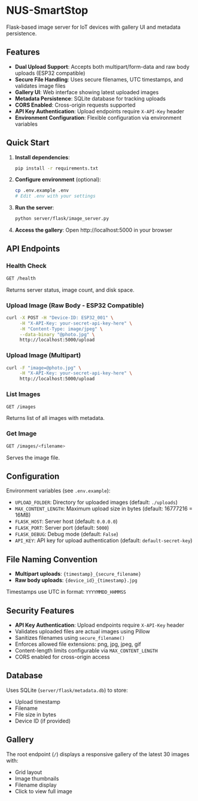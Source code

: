 # NUS-SmartStop

Flask-based image server for IoT devices with gallery UI and metadata persistence.

## Features

- **Dual Upload Support**: Accepts both multipart/form-data and raw body uploads (ESP32 compatible)
- **Secure File Handling**: Uses secure filenames, UTC timestamps, and validates image files
- **Gallery UI**: Web interface showing latest uploaded images
- **Metadata Persistence**: SQLite database for tracking uploads
- **CORS Enabled**: Cross-origin requests supported
- **API Key Authentication**: Upload endpoints require `X-API-Key` header
- **Environment Configuration**: Flexible configuration via environment variables

## Quick Start

1. **Install dependencies**:
   ```bash
   pip install -r requirements.txt
   ```

2. **Configure environment** (optional):
   ```bash
   cp .env.example .env
   # Edit .env with your settings
   ```

3. **Run the server**:
   ```bash
   python server/flask/image_server.py
   ```

4. **Access the gallery**:
   Open http://localhost:5000 in your browser

## API Endpoints

### Health Check
```bash
GET /health
```
Returns server status, image count, and disk space.

### Upload Image (Raw Body - ESP32 Compatible)
```bash
curl -X POST -H "Device-ID: ESP32_001" \
     -H "X-API-Key: your-secret-api-key-here" \
     -H "Content-Type: image/jpeg" \
     --data-binary "@photo.jpg" \
     http://localhost:5000/upload
```

### Upload Image (Multipart)
```bash
curl -F "image=@photo.jpg" \
     -H "X-API-Key: your-secret-api-key-here" \
     http://localhost:5000/upload
```

### List Images
```bash
GET /images
```
Returns list of all images with metadata.

### Get Image
```bash
GET /images/<filename>
```
Serves the image file.

## Configuration

Environment variables (see `.env.example`):

- `UPLOAD_FOLDER`: Directory for uploaded images (default: `./uploads`)
- `MAX_CONTENT_LENGTH`: Maximum upload size in bytes (default: 16777216 = 16MB)
- `FLASK_HOST`: Server host (default: `0.0.0.0`)
- `FLASK_PORT`: Server port (default: `5000`)
- `FLASK_DEBUG`: Debug mode (default: `False`)
- `API_KEY`: API key for upload authentication (default: `default-secret-key`)

## File Naming Convention

- **Multipart uploads**: `{timestamp}_{secure_filename}`
- **Raw body uploads**: `{device_id}_{timestamp}.jpg`

Timestamps use UTC in format: `YYYYMMDD_HHMMSS`

## Security Features

- **API Key Authentication**: Upload endpoints require `X-API-Key` header
- Validates uploaded files are actual images using Pillow
- Sanitizes filenames using `secure_filename()`
- Enforces allowed file extensions: png, jpg, jpeg, gif
- Content-length limits configurable via `MAX_CONTENT_LENGTH`
- CORS enabled for cross-origin access

## Database

Uses SQLite (`server/flask/metadata.db`) to store:
- Upload timestamp
- Filename
- File size in bytes
- Device ID (if provided)

## Gallery

The root endpoint (`/`) displays a responsive gallery of the latest 30 images with:
- Grid layout
- Image thumbnails
- Filename display
- Click to view full image